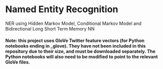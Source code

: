 # Named Entity Recognition

NER using Hidden Markov Model, Conditional Markov Model and Bidirectional Long Short Term Memory NN

#### Note: this project uses GloVe Twitter feature vectors (for Python notebooks ending in _glove). They have not been included in this repository due to their size, and must be downloaded separately. The Python notebooks will also need to be modified to point to the relevant GloVe files.


